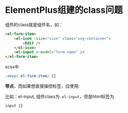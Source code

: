 # ElementPlus组建的class问题

组件的class就是组件名，如：

```html
<el-form-item>
	<el-icon :size="size" class="svg-container">
		<Edit />
	</el-icon>
	<el-input v-model="form.name" />
</el-form-item>
```

scss中

```css
:deep(.el-form-item) {}
```

**带点**，而如果想直接操控标签，应使用:

比如：el-input, 组件class为`.el-input`，但是html标签为

```css
input {}
```